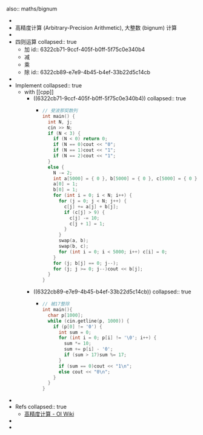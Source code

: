 also:: maths/bignum

-
- 高精度计算 (Arbitrary-Precision Arithmetic), 大整数 (bignum) 计算
-
- 四则运算
  collapsed:: true
  - 加
    id:: 6322cb71-9ccf-405f-b0ff-5f75c0e340b4
  - 减
  - 乘
  - 除
    id:: 6322cb89-e7e9-4b45-b4ef-33b22d5c14cb
-
- Implement
  collapsed:: true
  - with [[cpp]]
    - ((6322cb71-9ccf-405f-b0ff-5f75c0e340b4))
      collapsed:: true
      - ```cpp
        // 斐波那契数列
        int main() {
          int N, j;
          cin >> N;
          if (N < 3) {
            if (N < 0) return 0;
            if (N == 0)cout << "0";
            if (N == 1)cout << "1";
            if (N == 2)cout << "1";
          }
          else {
            N -= 2;
            int a[5000] = { 0 }, b[5000] = { 0 }, c[5000] = { 0 };
            a[0] = 1;
            b[0] = 1;
            for (int i = 0; i < N; i++) {
              for (j = 0; j < N; j++) {
                c[j] += a[j] + b[j];
                if (c[j] > 9) {
                  c[j] -= 10;
                  c[j + 1] = 1;
                }
              }
              swap(a, b);
              swap(b, c);
              for (int i = 0; i < 5000; i++) c[i] = 0;
            }
            for (j; b[j] == 0; j--);
            for (j; j >= 0; j--)cout << b[j];
          }
        }
        ```
    - ((6322cb89-e7e9-4b45-b4ef-33b22d5c14cb))
      collapsed:: true
      - ```c++
        // 被17整除
        int main(){
          char p[1000];
          while (cin.getline(p, 1000)) {
            if (p[0] != '0') {
              int sum = 0;
              for (int i = 0; p[i] != '\0'; i++) {
                sum *= 10;
                sum += p[i] - '0';
                if (sum > 17)sum %= 17;
              }
              if (sum == 0)cout << "1\n";
              else cout << "0\n";
            }
          }
        }
        ```
-
- Refs
  collapsed:: true
  - [高精度计算 - OI Wiki](https://oi-wiki.org/math/bignum)
-
-